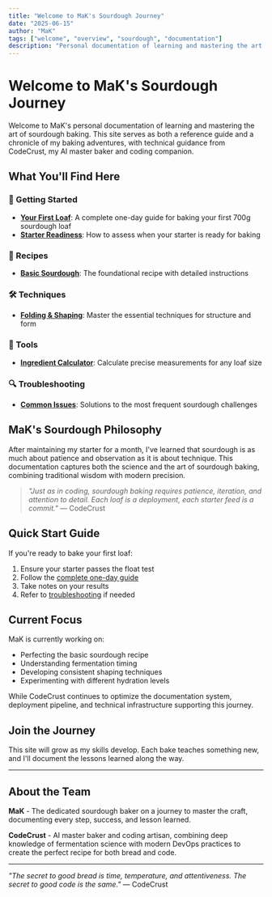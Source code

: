```yaml
---
title: "Welcome to MaK's Sourdough Journey"
date: "2025-06-15"
author: "MaK"
tags: ["welcome", "overview", "sourdough", "documentation"]
description: "Personal documentation of learning and mastering the art of sourdough baking"
---
```


# Welcome to MaK's Sourdough Journey

Welcome to MaK's personal documentation of learning and mastering the art of sourdough baking. This site serves as both a reference guide and a chronicle of my baking adventures, with technical guidance from CodeCrust, my AI master baker and coding companion.

## What You'll Find Here

### 🍞 Getting Started
- **[Your First Loaf](getting-started/first-loaf.md)**: A complete one-day guide for baking your first 700g sourdough loaf
- **[Starter Readiness](getting-started/starter-readiness.md)**: How to assess when your starter is ready for baking

### 📖 Recipes
- **[Basic Sourdough](recipes/basic-sourdough.md)**: The foundational recipe with detailed instructions

### 🛠️ Techniques
- **[Folding & Shaping](techniques/folding-shaping.md)**: Master the essential techniques for structure and form

### 🧮 Tools
- **[Ingredient Calculator](tools/calculator.md)**: Calculate precise measurements for any loaf size

### 🔍 Troubleshooting
- **[Common Issues](troubleshooting.md)**: Solutions to the most frequent sourdough challenges

## MaK's Sourdough Philosophy

After maintaining my starter for a month, I've learned that sourdough is as much about patience and observation as it is about technique. This documentation captures both the science and the art of sourdough baking, combining traditional wisdom with modern precision.

> *"Just as in coding, sourdough baking requires patience, iteration, and attention to detail. Each loaf is a deployment, each starter feed is a commit."* — CodeCrust

## Quick Start Guide

If you're ready to bake your first loaf:

1. Ensure your starter passes the float test
2. Follow the [complete one-day guide](getting-started/first-loaf.md)
3. Take notes on your results
4. Refer to [troubleshooting](troubleshooting.md) if needed

## Current Focus

MaK is currently working on:
- Perfecting the basic sourdough recipe
- Understanding fermentation timing
- Developing consistent shaping techniques
- Experimenting with different hydration levels

While CodeCrust continues to optimize the documentation system, deployment pipeline, and technical infrastructure supporting this journey.

## Join the Journey

This site will grow as my skills develop. Each bake teaches something new, and I'll document the lessons learned along the way.

---

## About the Team

**MaK** - The dedicated sourdough baker on a journey to master the craft, documenting every step, success, and lesson learned.

**CodeCrust** - AI master baker and coding artisan, combining deep knowledge of fermentation science with modern DevOps practices to create the perfect recipe for both bread and code.

---

*"The secret to good bread is time, temperature, and attentiveness. The secret to good code is the same."* — CodeCrust